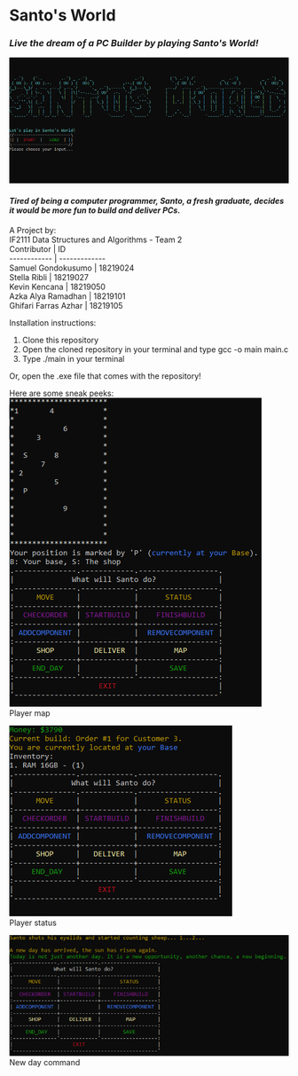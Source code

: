 # Santo's World

### *Live the dream of a PC Builder by playing Santo's World!*

![img](https://github.com/f1reboywatergrl/tubes-alstrukdat-kel2/blob/main/Dokumen/Dokumentasi/startmenu.PNG)

#### *Tired of being a computer programmer, Santo, a fresh graduate, decides it would be more fun to build and deliver PCs.*  

A Project by:  
IF2111 Data Structures and Algorithms - Team 2  
Contributor | ID  
------------ | -------------  
Samuel Gondokusumo | 18219024  
Stella Ribli | 18219027  
Kevin Kencana | 18219050  
Azka Alya Ramadhan | 18219101  
Ghifari Farras Azhar | 18219105

Installation instructions:  
1. Clone this repository  
2. Open the cloned repository in your terminal and type gcc -o main main.c
3. Type ./main in your terminal  

Or, open the .exe file that comes with the repository!  

Here are some sneak peeks:  
![img](https://github.com/f1reboywatergrl/tubes-alstrukdat-kel2/blob/main/Dokumen/Dokumentasi/map.PNG)  
Player map  

![img](https://github.com/f1reboywatergrl/tubes-alstrukdat-kel2/blob/main/Dokumen/Dokumentasi/status.PNG)  
Player status

![img](https://github.com/f1reboywatergrl/tubes-alstrukdat-kel2/blob/main/Dokumen/Dokumentasi/Endday.PNG)  
New day command
